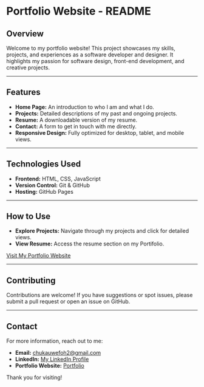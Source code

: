 # Portfolio Website - README

## Overview
Welcome to my portfolio website! This project showcases my skills, projects, and experiences as a software developer and designer. It highlights my passion for software design, front-end development, and creative projects.

---

## Features
- **Home Page:** An introduction to who I am and what I do.
- **Projects:** Detailed descriptions of my past and ongoing projects.
- **Resume:** A downloadable version of my resume.
- **Contact:** A form to get in touch with me directly.
- **Responsive Design:** Fully optimized for desktop, tablet, and mobile views.

---

## Technologies Used
- **Frontend:** HTML, CSS, JavaScript
- **Version Control:** Git & GitHub
- **Hosting:** GitHub Pages

---

## How to Use
- **Explore Projects:** Navigate through my projects and click for detailed views.
- **View Resume:** Access the resume section on my Portifolio.


[Visit My Portfolio Website](https://chukauwefoh.github.io/Portifolio/)

---

## Contributing
Contributions are welcome! If you have suggestions or spot issues, please submit a pull request or open an issue on GitHub.


---

## Contact
For more information, reach out to me:
- **Email:** chukauwefoh2@gmail.com
- **LinkedIn:** [My LinkedIn Profile](https://www.linkedin.com/in/chuka-uwefoh-6183b3277)
- **Portfolio Website:** [Portfolio](https://chukauwefoh.github.io/Portfolio/)

Thank you for visiting!

